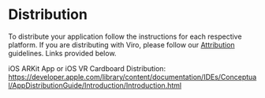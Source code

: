 # Distribution

To distribute your application follow the instructions for each respective platform. If you are distributing with Viro, please follow our [Attribution](attribution.md) guidelines. Links provided below.

iOS ARKit App or iOS VR Cardboard Distribution:
https://developer.apple.com/library/content/documentation/IDEs/Conceptual/AppDistributionGuide/Introduction/Introduction.html

